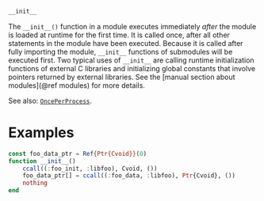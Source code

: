 ```julia
__init__
```

The `__init__()` function in a module executes immediately *after* the module is loaded at runtime for the first time. It is called once, after all other statements in the module have been executed. Because it is called after fully importing the module, `__init__` functions of submodules will be executed first. Two typical uses of `__init__` are calling runtime initialization functions of external C libraries and initializing global constants that involve pointers returned by external libraries. See the [manual section about modules](@ref modules) for more details.

See also: [`OncePerProcess`](@ref).

# Examples

```julia
const foo_data_ptr = Ref{Ptr{Cvoid}}(0)
function __init__()
    ccall((:foo_init, :libfoo), Cvoid, ())
    foo_data_ptr[] = ccall((:foo_data, :libfoo), Ptr{Cvoid}, ())
    nothing
end
```
